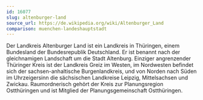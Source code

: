 ```yaml
---
id: 16077
slug: altenburger-land
source_url: https://de.wikipedia.org/wiki/Altenburger_Land
comparison: muenchen-landeshauptstadt
---
```


Der Landkreis Altenburger Land ist ein Landkreis in Thüringen, einem Bundesland der Bundesrepublik Deutschland. Er ist benannt nach der gleichnamigen Landschaft um die Stadt Altenburg. Einziger angrenzender Thüringer Kreis ist der Landkreis Greiz im Westen, im Nordwesten befindet sich der sachsen-anhaltische Burgenlandkreis, und von Norden nach Süden im Uhrzeigersinn die sächsischen Landkreise Leipzig, Mittelsachsen und Zwickau. Raumordnerisch gehört der Kreis zur Planungsregion Ostthüringen und ist Mitglied der Planungsgemeinschaft Ostthüringen.

